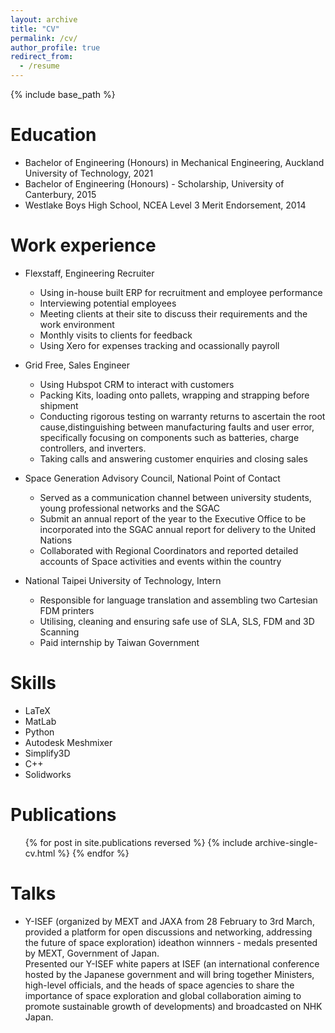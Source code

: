 ```yaml
---
layout: archive
title: "CV"
permalink: /cv/
author_profile: true
redirect_from:
  - /resume
---
```


{% include base_path %}

Education
======
* Bachelor of Engineering (Honours) in Mechanical Engineering, Auckland University of Technology, 2021
* Bachelor of Engineering (Honours) - Scholarship, University of Canterbury, 2015
* Westlake Boys High School, NCEA Level 3 Merit Endorsement, 2014

Work experience
======
* Flexstaff, Engineering Recruiter
  * Using in-house built ERP for recruitment and employee performance
  * Interviewing potential employees
  * Meeting clients at their site to discuss their requirements and the work environment
  * Monthly visits to clients for feedback
  * Using Xero for expenses tracking and ocassionally payroll
* Grid Free, Sales Engineer
  * Using Hubspot CRM to interact with customers
  * Packing Kits, loading onto pallets, wrapping and strapping before shipment
  * Conducting rigorous testing on warranty returns to ascertain the root cause,distinguishing between
manufacturing faults and user error, specifically focusing on components such as batteries, charge controllers, and inverters.
  * Taking calls and answering customer enquiries and closing sales

* Space Generation Advisory Council, National Point of Contact
  * Served as a communication channel between university students, young professional networks and the SGAC
  * Submit an annual report of the year to the Executive Office to be incorporated into the SGAC annual report for delivery to the United Nations
  * Collaborated with Regional Coordinators and reported detailed accounts of Space activities and events within the country

* National Taipei University of Technology, Intern
  * Responsible for language translation and assembling two Cartesian FDM printers
  * Utilising, cleaning and ensuring safe use of SLA, SLS, FDM and 3D Scanning
  * Paid internship by Taiwan Government

  
Skills
======
* LaTeX
* MatLab
* Python
* Autodesk Meshmixer
* Simplify3D
* C++
* Solidworks

Publications
======
  <ul>{% for post in site.publications reversed %}
    {% include archive-single-cv.html %}
  {% endfor %}</ul>
  
Talks
======
* Y-ISEF (organized by MEXT and JAXA from 28 February to 3rd March, provided a platform for open discussions and networking, addressing the future of space exploration) ideathon winnners - medals presented by MEXT, Government of Japan.
<br>Presented our Y-ISEF white papers at ISEF (an international conference hosted by the Japanese government and will bring together Ministers, high-level officials, and the heads of space agencies to share the importance of space exploration and global collaboration aiming to promote sustainable growth of developments) and broadcasted on NHK Japan.

